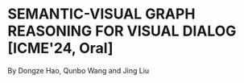 # SEMANTIC-VISUAL GRAPH REASONING FOR VISUAL DIALOG [ICME'24, Oral]

By Dongze Hao, Qunbo Wang and Jing Liu
